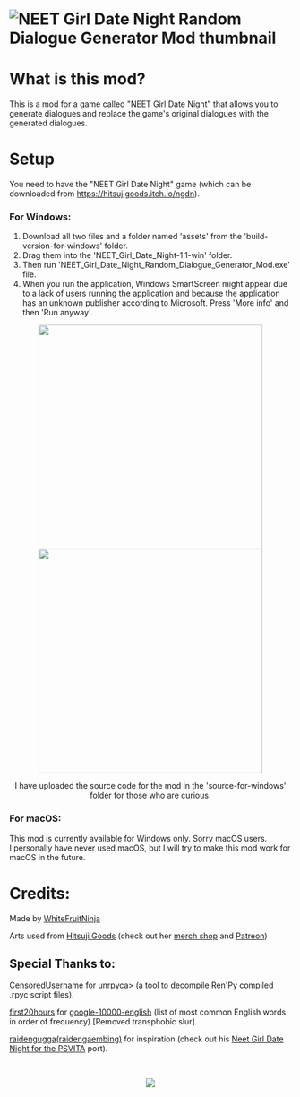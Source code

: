 # ![NEET Girl Date Night Random Dialogue Generator Mod thumbnail](https://github.com/user-attachments/assets/9e94e238-8600-4e2a-b5d8-b5dde97911da)

# What is this mod?
This is a mod for a game called "NEET Girl Date Night" that allows you to generate dialogues and replace the game's original dialogues with the generated dialogues.

# Setup
You need to have the "NEET Girl Date Night" game (which can be downloaded from https://hitsujigoods.itch.io/ngdn).
### For Windows:
1) Download all two files and a folder named 'assets' from the 'build-version-for-windows' folder.
2) Drag them into the 'NEET_Girl_Date_Night-1.1-win' folder.
3) Then run 'NEET_Girl_Date_Night_Random_Dialogue_Generator_Mod.exe' file.
4) When you run the application, Windows SmartScreen might appear due to a lack of users running the application and because the application has an unknown publisher according to Microsoft. Press 'More info' and then 'Run anyway'.
<p float="left" align="center">
  <img src="https://github.com/user-attachments/assets/07ffb3d2-0b77-4b0b-b2a6-c57cc03ede63" width="400"/>
  <img src="https://github.com/user-attachments/assets/cc6ffa60-945f-4022-90df-4cb98850e22e" width="400"/>
<p/>
<p align="center">I have uploaded the source code for the mod in the 'source-for-windows' folder for those who are curious.</p>

### For macOS:
This mod is currently available for Windows only. Sorry macOS users.\
I personally have never used macOS, but I will try to make this mod work for macOS in the future.

# Credits:
<p>
  <p>Made by <a href="https://x.com/WhiteFruitNinja">WhiteFruitNinja</a></p>
  <p>Arts used from <a href="https://x.com/hitsujigoods">Hitsuji Goods</a> (check out her <a href="https://hitsujigoods.com/">merch shop</a> and <a href="https://www.patreon.com/hitsujigoods">Patreon<a/>)</p>
</p>

## Special Thanks to:
<p>
  <p><a href="https://github.com/CensoredUsername">CensoredUsername</a> for <a href="https://github.com/CensoredUsername/unrpyc">unrpyc</a>a> (a tool to decompile Ren'Py compiled .rpyc script files).</p>
  <p><a href="https://github.com/first20hours">first20hours</a> for <a href="https://github.com/first20hours/google-10000-english">google-10000-english</a> (list of most common English words in order of frequency) [Removed transphobic slur].</p>
  <p><a href="https://x.com/raidengaembing">raidengugga(raidengaembing)</a> for inspiration (check out his <a href="https://github.com/raidengugga/Neet-Girl-Date-Night-PSVITA">Neet Girl Date Night for the PSVITA</a> port).</p>
</p>
</br>
<p align="center"><img src="https://github.com/user-attachments/assets/5714fbb6-6a53-4778-a23c-bb42a4933edf"/></p>

